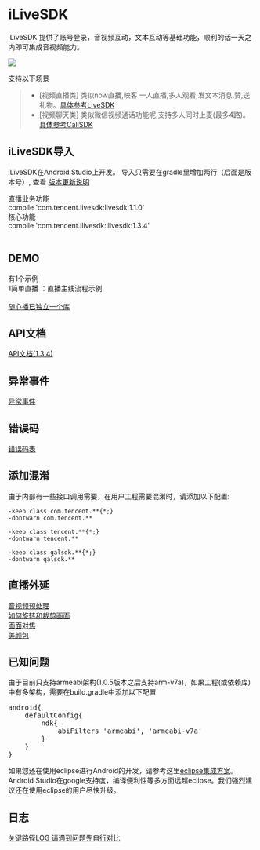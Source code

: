 # iLiveSDK
iLiveSDK 提供了账号登录，音视频互动，文本互动等基础功能，顺利的话一天之内即可集成音视频能力。

![](https://zhaoyang21cn.github.io/ilivesdk_help/readme_img/ilivesdk_construction.png)

支持以下场景     
>* [视频直播类]
     类似now直播,映客 一人直播,多人观看,发文本消息,赞,送礼物。[具体参考LiveSDK](/doc/ILiveSDK/ILVLiveManager.md)
>* [视频聊天类]
     类似微信视频通话功能呢,支持多人同时上麦(最多4路)。[具体参考CallSDK](https://github.com/zhaoyang21cn/CallSDK)

## iLiveSDK导入

iLiveSDK在Android Studio上开发。
导入只需要在gradle里增加两行（后面是版本号）, 查看 [版本更新说明](doc/ILiveSDK/release%20note.md)


直播业务功能       
compile 'com.tencent.livesdk:livesdk:1.1.0'      
核心功能     
compile 'com.tencent.ilivesdk:ilivesdk:1.3.4'      
            

## DEMO
有1个示例 <br />
1简单直播 ：直播主线流程示例  <br />
 <br />
[随心播已独立一个库](https://github.com/zhaoyang21cn/iLiveSDK_Android_Suixinbo.git)  

## API文档
[API文档(1.3.4)](https://zhaoyang21cn.github.io/ilivesdk_help/android_help/)

## 异常事件
[异常事件](/doc/ILiveSDK/exception.md)

## 错误码
[错误码表](/doc/ILiveSDK/error.md)

## 添加混淆
由于内部有一些接口调用需要，在用户工程需要混淆时，请添加以下配置:
```
-keep class com.tencent.**{*;}
-dontwarn com.tencent.**

-keep class tencent.**{*;}
-dontwarn tencent.**

-keep class qalsdk.**{*;}
-dontwarn qalsdk.**
```
## 直播外延
[音视频预处理](https://www.qcloud.com/document/product/268/7645)        
[如何旋转和裁剪画面](https://www.qcloud.com/document/product/268/7647)       
[画面对焦](https://www.qcloud.com/document/product/268/7646)    
[美颜包](/doc/ILiveSDK/ilivefilter.md)  

## 已知问题
由于目前只支持armeabi架构(1.0.5版本之后支持arm-v7a)，如果工程(或依赖库)中有多架构，需要在build.gradle中添加以下配置
<pre>
android{
    defaultConfig{
        ndk{
            abiFilters 'armeabi', 'armeabi-v7a'
        }
    }
}
</pre>

如果您还在使用eclipse进行Android的开发，请参考这里[eclipse集成方案](/doc/ILiveSDK/eclipse_readme.md)。    
Android Studio在google支持度，编译便利性等多方面远超eclipse。我们强烈建议还在使用eclipse的用户尽快升级。

## 日志
[关键路径LOG 请遇到问题先自行对比](/doc/ILiveSDK/Logs.md)

